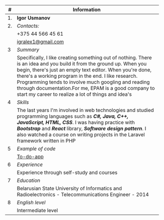 |#| Information|
|------- | --------------------------------------------------------------------------------------- |
|1. | **Igor Usmanov**                 |
|2. | *Contacts:*                     | 
|   | +375 44 566 45 61    | 
|   |igralex1@gmail.com|
|3  |*Summary*|
|   |Specifically, I like creating something out of nothing. There is an idea and you build it from the ground up. When you begin, there's just an empty text editor. When you're done, there's a working program in the end. I like research. Programming tends to involve much googling and reading through documentation.For me, EPAM is a good company to start my career to realize a lot of things and  idea's|
|4  |*Skills*|
|   |The last years I'm involved in web technologies and studied programming languages such as ***C#, Java, C++, JavaScript, HTML, CSS***. I was having practice with ***Bootstrap*** and ***React*** library, ***Software design pattern***. I also watched a course on writing projects in the Laravel framework written in PHP|
|5  |*Example of code*|
|   |[To-do-app](https://github.com/iusmanof/todo-app-react)
|6  |*Experience*|
|   |Experience through self-study and courses |
|7  |*Education* |
|   |Belarusian State University of Informatics and Radioelectronics - Telecommunications Engineer - 2014 |
|8  |*English level*|
|   |Intermediate level|


